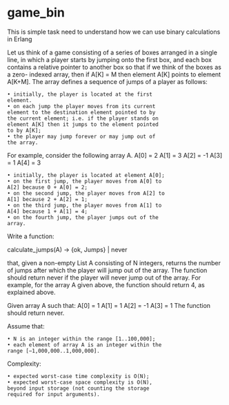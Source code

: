 # game_bin

This is simple task need to understand 
how we can use binary calculations in Erlang

Let us think of a game consisting of a series of boxes
arranged in a single line, in which a player starts by jumping
onto the first box, and each box contains a relative pointer
to another box so that if we think of the boxes as a zero-
indexed array, then if A[K] = M then element A[K] points to
element A[K+M].
The array defines a sequence of jumps of a player as follows:

	• initially, the player is located at the first
	element.
	• on each jump the player moves from its current
	element to the destination element pointed to by
	the current element; i.e. if the player stands on
	element A[K] then it jumps to the element pointed
	to by A[K];
	• the player may jump forever or may jump out of
	the array.

For example, consider the following array A.
A[0] = 2	A[1] = 3	A[2] = -1	A[3] = 1	A[4] = 3

	• initially, the player is located at element A[0];
	• on the first jump, the player moves from A[0] to 
	A[2] because 0 + A[0] = 2;
	• on the second jump, the player moves from A[2] to
	A[1] because 2 + A[2] = 1;
	• on the third jump, the player moves from A[1] to
	A[4] because 1 + A[1] = 4;
	• on the fourth jump, the player jumps out of the
	array.
	
	
  
Write a function:

calculate_jumps(A) -> {ok, Jumps} | never

that, given a non-empty List A consisting of N integers,
returns the number of jumps after which the player will jump
out of the array. The function should return never if the
player will never jump out of the array.
For example, for the array A given above, the function should
return 4, as explained above. 

Given array A such that:
A[0] = 1	A[1] = 1	A[2] = -1	A[3] = 1
The function should return never.

Assume that:
	
	• N is an integer within the range [1..100,000];
	• each element of array A is an integer within the
	range [−1,000,000..1,000,000].

Complexity:

	• expected worst-case time complexity is O(N);
	• expected worst-case space complexity is O(N),
	beyond input storage (not counting the storage
	required for input arguments).
	